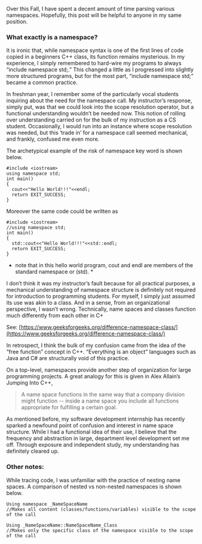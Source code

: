 
Over this Fall, I have spent a decent amount of time parsing various namespaces.  Hopefully, this post will be helpful to anyone in my same position.  

### What exactly is a namespace?

<p>
It is ironic that, while namespace syntax is one of the first lines of code copied in a beginners C++ class, its function remains mysterious.  In my experience, I simply remembered to hard-wire my programs to always “include namespace std;.”  This changed a little as I progressed into slightly more structured programs, but for the most part, “include namespace std;” became a common practice.  
</p>

<p>
In freshman year, I remember some of the particularly vocal students inquiring about the need for the namespace call.  My instructor’s response, simply put, was that we could look into the scope resolution operator, but a functional understanding wouldn’t be needed now.  This notion of rolling over understanding carried on for the bulk of my instruction as a CS student.  Occasionally, I would run into an instance where scope resolution was needed, but this ‘trade in’ for a namespace call seemed mechanical, and frankly, confused me even more.
</p>

The archetypical example of the risk of namespace key word is shown below.  
```
#include <iostream>
using namespace std;
int main()
{
  cout<<"Hello World!!!"<<endl;
  return EXIT_SUCCESS;
}
```
Moreover the same code could be written as
```
#include <iostream>
//using namespace std;
int main()
{
  std::cout<<"Hello World!!!"<<std::endl;
  return EXIT_SUCCESS;
}
```
* note that in this hello world program, cout and endl are members of the standard namespace or (std). *

<p>
I don’t think it was my instructor’s fault because for all practical purposes, a mechanical understanding of namespace structure is definitely not required for introduction to programming students.  For myself, I simply just assumed its use was akin to a class.  And in a sense, from an organizational perspective, I wasn’t wrong.  Technically, name spaces and classes function much differently from each other in C+

See:
[https://www.geeksforgeeks.org/difference-namespace-class/](https://www.geeksforgeeks.org/difference-namespace-class/)
</p>

<p>
In retrospect, I think the bulk of my confusion came from the idea of the “free function” concept in C++.  “Everything is an object” languages such as Java and C# are structurally void of this practice.   
</p>

<p>
On a top-level,  namespaces provide another step of organization for large programming projects.  A great analogy for this is given in Alex Allain’s Jumping Into C++, 
</p>


> A name space functions in the same way that a company division might function -- inside a name space you include all functions appropriate for fulfilling a certain goal.


<p>
As mentioned before, my software development internship has recently sparked a newfound point of confusion and interest in name space structure.  While I had a functional idea of their use, I believe that the frequency and abstraction in large, department level development set me off.  Through exposure and independent study, my understanding has definitely cleared up.    
</p>

### Other notes:

While tracing code, I was unfamiliar with the practice of nesting name spaces.  A comparison of nested vs non-nested namespaces is shown below.  

```
Using namespace _NameSpaceName
//Makes all content (classes/functions/variables) visible to the scope of the call
```

```
Using _NameSpaceName::NameSpaceName_Class
//Makes only the specific class of the namespace visible to the scope of the call
```





